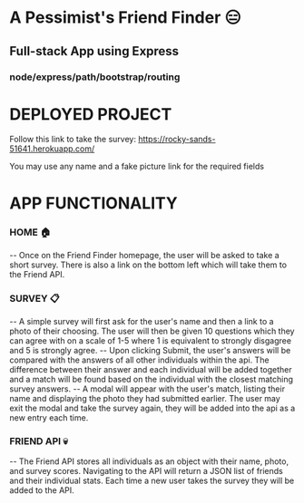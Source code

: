 # A Pessimist's Friend Finder :expressionless:
## Full-stack App using Express
### node/express/path/bootstrap/routing

DEPLOYED PROJECT
==============================
Follow this link to take the survey:
https://rocky-sands-51641.herokuapp.com/

You may use any name and a fake picture link for the required fields

APP FUNCTIONALITY
=====================

### HOME :house: 
-- Once on the Friend Finder homepage, the user will be asked to take a short survey. There is also a link on the bottom left which will take them to the Friend API.

### SURVEY :clipboard:
-- A simple survey will first ask for the user's name and then a link to a photo of their choosing. The user will then be given 10 questions which they can agree with on a scale of 1-5 where 1 is equivalent to strongly disgagree and 5 is strongly agree. 
-- Upon clicking Submit, the user's answers will be compared with the answers of all other individuals within the api. The difference between their answer and each individual will be added together and a match will be found based on the individual with the closest matching survey answers.
-- A modal will appear with the user's match, listing their name and displaying the photo they had submitted earlier. The user may exit the modal and take the survey again, they will be added into the api as a new entry each time.

### FRIEND API :skull:
-- The Friend API stores all individuals as an object with their name, photo, and survey scores. Navigating to the API will return a JSON list of friends and their individual stats. Each time a new user takes the survey they will be added to the API.
